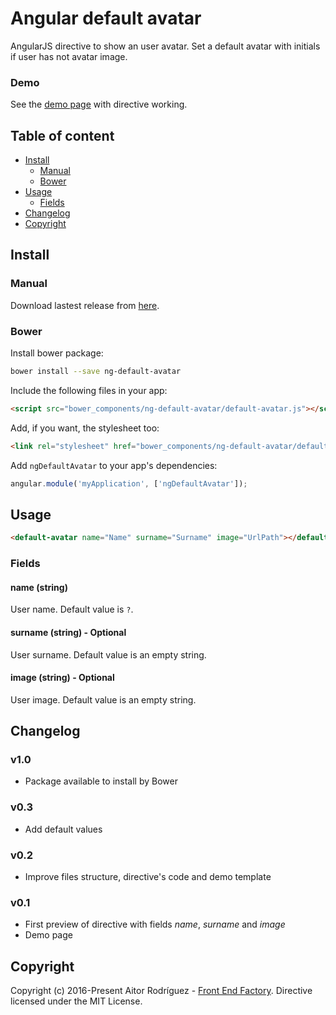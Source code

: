 # Angular default avatar
AngularJS directive to show an user avatar. Set a default avatar with initials if user has not avatar image.


### Demo
See the [demo page](https://aitorrodriguez990.github.io/ng-default-avatar/) with directive working.


## Table of content

- [Install](#install)
  - [Manual](#manual)
  - [Bower](#bower)
- [Usage](#usage)
  - [Fields](#fields)
- [Changelog](#changelog)
- [Copyright](#copyright)


<a name="install"></a>
## Install

<a name="manual"></a>
### Manual

Download lastest release from [here](https://github.com/AitorRodriguez990/ng-default-avatar/releases/latest).

<a name="bower"></a>
### Bower

Install bower package:

```bash
bower install --save ng-default-avatar
```

Include the following files in your app:

```html
<script src="bower_components/ng-default-avatar/default-avatar.js"></script>
```

Add, if you want, the stylesheet too:

```html
<link rel="stylesheet" href="bower_components/ng-default-avatar/default-avatar.css">
```

Add `ngDefaultAvatar` to your app's dependencies:

```javascript
angular.module('myApplication', ['ngDefaultAvatar']);
```


<a name="usage"></a>
## Usage

```html
<default-avatar name="Name" surname="Surname" image="UrlPath"></default-avatar>
```

<a name="fields"></a>
### Fields

#### **name (string)**

User name. Default value is `?`.

#### **surname (string)** - Optional

User surname. Default value is an empty string.

#### **image (string)** - Optional

User image. Default value is an empty string.


<a name="changelog"></a>
## Changelog

### v1.0
* Package available to install by Bower

### v0.3
* Add default values

### v0.2
* Improve files structure, directive's code and demo template

### v0.1
* First preview of directive with fields *name*, *surname* and *image*
* Demo page


<a name="copyright"></a>
## Copyright
Copyright (c) 2016-Present Aitor Rodríguez - [Front End Factory](http://www.frontendfactory.es). Directive licensed under the MIT License.
